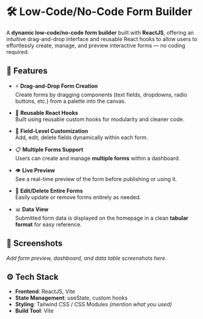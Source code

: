 # 🛠️ Low-Code/No-Code Form Builder

A **dynamic low-code/no-code form builder** built with **ReactJS**, offering an intuitive drag-and-drop interface and reusable React hooks to allow users to effortlessly create, manage, and preview interactive forms — no coding required.

## 🚀 Features

- ⚡ **Drag-and-Drop Form Creation**  
  Create forms by dragging components (text fields, dropdowns, radio buttons, etc.) from a palette into the canvas.

- 🔁 **Reusable React Hooks**  
  Built using reusable custom hooks for modularity and cleaner code.

- 🧩 **Field-Level Customization**  
  Add, edit, delete fields dynamically within each form.

- 📋 **Multiple Forms Support**  
  Users can create and manage **multiple forms** within a dashboard.

- 👁️ **Live Preview**  
  See a real-time preview of the form before publishing or using it.

- 🧹 **Edit/Delete Entire Forms**  
  Easily update or remove forms entirely as needed.

- 📊 **Data View**  
  Submitted form data is displayed on the homepage in a clean **tabular format** for easy reference.

## 📸 Screenshots

*Add form preview, dashboard, and data table screenshots here.*

## ⚙️ Tech Stack

- **Frontend**: ReactJS, Vite
- **State Management**: useState, custom hooks
- **Styling**: Tailwind CSS / CSS Modules *(mention what you used)*
- **Build Tool**: Vite

